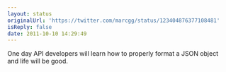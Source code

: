 ```yaml
---
layout: status
originalUrl: 'https://twitter.com/marcgg/status/123404876377108481'
isReply: false
date: 2011-10-10 14:29:49
---
```


One day API developers will learn how to properly format a JSON object and life will be good.
